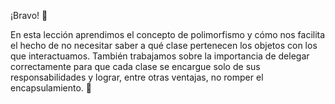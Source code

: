 ¡Bravo! :clap:

En esta lección aprendimos el concepto de polimorfismo y cómo nos facilita el hecho de no necesitar saber a qué clase pertenecen los objetos con los que interactuamos. También trabajamos sobre la importancia de delegar correctamente para que cada clase se encargue solo de sus responsabilidades y lograr, entre otras ventajas, no romper el encapsulamiento. :raised_hands: